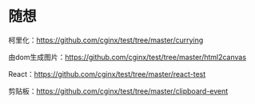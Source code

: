 # 随想
柯里化：https://github.com/cginx/test/tree/master/currying

由dom生成图片：https://github.com/cginx/test/tree/master/html2canvas

React：https://github.com/cginx/test/tree/master/react-test

剪贴板：https://github.com/cginx/test/tree/master/clipboard-event
